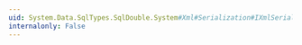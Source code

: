 ```yaml
---
uid: System.Data.SqlTypes.SqlDouble.System#Xml#Serialization#IXmlSerializable#GetSchema
internalonly: False
---
```

